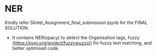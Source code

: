 # NER

Kindly refer Slintel_Assignment_final_submission.ipynb for the FINAL SOLUTION.
- It contains NER(spacy) to detect the Organisation tags, fuzzy (https://pypi.org/project/fuzzywuzzy/) for fuzzy text matching, and better optimised code.
